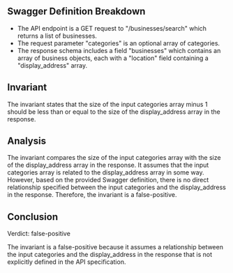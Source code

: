 ## Swagger Definition Breakdown
- The API endpoint is a GET request to "/businesses/search" which returns a list of businesses.
- The request parameter "categories" is an optional array of categories.
- The response schema includes a field "businesses" which contains an array of business objects, each with a "location" field containing a "display_address" array.

## Invariant
The invariant states that the size of the input categories array minus 1 should be less than or equal to the size of the display_address array in the response.

## Analysis
The invariant compares the size of the input categories array with the size of the display_address array in the response. It assumes that the input categories array is related to the display_address array in some way. However, based on the provided Swagger definition, there is no direct relationship specified between the input categories and the display_address in the response. Therefore, the invariant is a false-positive.

## Conclusion
Verdict: false-positive

The invariant is a false-positive because it assumes a relationship between the input categories and the display_address in the response that is not explicitly defined in the API specification.
